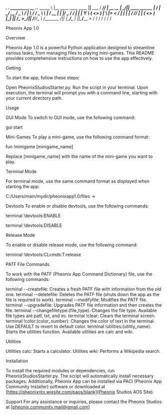  __________.__                        .__           _________ __            .___.__
 \______   \  |__   ____  ____   ____ |__|__  ___  /   _____//  |_ __ __  __| _/|__| ____  ______
  |     ___/  |  \_/ __ \/  _ \ /    \|  \  \/  /  \_____  \\   __\  |  \/ __ | |  |/  _ \/  ___/
  |    |   |   Y  \  ___(  <_> )   |  \  |>    <   /        \|  | |  |  / /_/ | |  (  <_> )___ \
  |____|   |___|  /\___  >____/|___|  /__/__/\_ \ /_______  /|__| |____/\____ | |__|\____/____  >
                \/     \/           \/         \/         \/                 \/               \/

Pheonix App 1.0


Overview


Pheonix App 1.0 is a powerful Python application designed to streamline various tasks, from managing files to playing mini-games. This README provides comprehensive instructions on how to use the app effectively.

Getting

To start the app, follow these steps:

Open PheonixStudiosStarter.py.
Run the script in your terminal.
Upon execution, the terminal will prompt you with a command line, starting with your current directory path.

Usage

GUI Mode
To switch to GUI mode, use the following command:



gui start


Mini-Games
To play a mini-game, use the following command format:



fun !minigame [minigame_name]


Replace [minigame_name] with the name of the mini-game you want to play.

Terminal Mode


For terminal mode, use the same command format as displayed when starting the app:



C:/Users/main/mydir/pheonixapp1.0/files ->


Devtools
To enable or disable devtools, use the following commands:



terminal !devtools:ENABLE


terminal !devtools:DISABLE


Release Mode


To enable or disable release mode, use the following command:



terminal !devtools:CLcmds:T:release


PATF File Commands


To work with the PATF (Pheonix App Command Dictionary) file, use the following commands:


terminal --createfile: Creates a fresh PATF file with information from the old one.
terminal --deletefile: Deletes the PATF file (shuts down the app as the file is required to work).
terminal --modifyfile: Modifies the PATF file.
terminal --upgradefile: Upgrades PATF file information and then creates the file.
terminal --changefiletype:(file_type): Changes the file type. Available file types are patf, txt, and ini.
terminal !clear: Clears the terminal screen.
terminal !color:(color_number): Changes the color of text in the terminal. Use DEFAULT to revert to default color.
terminal !utilities:(utility_name): Starts the utilities function. Available utilities are calc and wiki.


Utilities


Utilities calc: Starts a calculator.
Utilities wiki: Performs a Wikipedia search.


Installation

To install the required modules or dependencies, run PheonixStudiosStarter.py. The script will automatically install necessary packages. Additionally, Pheonix App can be installed via PACI (Pheonix App Community Installer) software or downloaded at [https://pheonixntx.wixsite.com/paos/blank](Pheonix Studios AOS Site).

Support
For any assistance or inquiries, please contact the Pheonix Studios at [pheonix.community.mail@gmail.com]